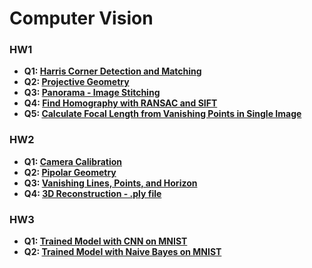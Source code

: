 # Computer Vision

### HW1
- **Q1: [Harris Corner Detection and Matching](HW1/Q1.py)**
- **Q2: [Projective Geometry](HW1/Q2.py)**
- **Q3: [Panorama - Image Stitching](HW1/Q3.py)**
- **Q4: [Find Homography with RANSAC and SIFT](HW1/Q4.py)**
- **Q5: [Calculate Focal Length from Vanishing Points in Single Image](HW1/Q5.py)**


### HW2
- **Q1: [Camera Calibration](HW2/Q1.py)**
- **Q2: [Pipolar Geometry](HW2/Q2.py)**
- **Q3: [Vanishing Lines, Points, and Horizon](HW2/Q3.py)**
- **Q4: [3D Reconstruction - .ply file](HW2/Q4.0.ply)**

### HW3
- **Q1: [Trained Model with CNN on MNIST](HW3/Q1.ipynb)**
- **Q2: [Trained Model with Naive Bayes on MNIST](HW3/Q1_NaiveBayes_Optional.ipynb)**

